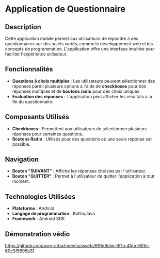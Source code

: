 # Application de Questionnaire

## Description

Cette application mobile permet aux utilisateurs de répondre à des questionnaires sur des sujets variés, comme le développement web et les concepts de programmation. L'application offre une interface intuitive pour faciliter l'expérience utilisateur.

## Fonctionnalités

- **Questions à choix multiples** : Les utilisateurs peuvent sélectionner des réponses parmi plusieurs options à l'aide de **checkboxes** pour des réponses multiples et de **boutons radio** pour des choix uniques.
- **Évaluation des réponses** : L'application peut afficher les résultats à la fin du questionnaire.

## Composants Utilisés

- **Checkboxes** : Permettent aux utilisateurs de sélectionner plusieurs réponses pour certaines questions.
- **Boutons Radio** : Utilisés pour des questions où une seule réponse est possible.

## Navigation

- **Bouton "SUIVANT"** : Affiche les réponses choisies par l'utilisateur.
- **Bouton "QUITTER"** : Permet à l'utilisateur de quitter l'application à tout moment.

## Technologies Utilisées

- **Plateforme** : Android
- **Langage de programmation** : Kotlin/Java
- **Framework** : Android SDK

## Démonstration védio
https://github.com/user-attachments/assets/919e8cbe-9f1b-4feb-901e-60c3f5695b31
